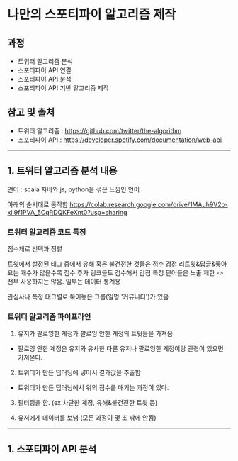 # 나만의 스포티파이 알고리즘 제작

## 과정
* 트위터 알고리즘 분석
* 스포티파이 API 연결 
* 스포티파이 API 분석
* 스포티파이 API 기반 알고리즘 제작

## 참고 및 출처
* 트위터 알고리즘 : https://github.com/twitter/the-algorithm
* 스포티파이 API : https://developer.spotify.com/documentation/web-api

----

## 1. 트위터 알고리즘 분석 내용
언어 : scala
자바와 js, python을 섞은 느낌인 언어

아래의 순서대로 동작함
https://colab.research.google.com/drive/1MAuh9V2o-xiI9f1PVA_5CqRDQKFeXnt0?usp=sharing

### 트위터 알고리즘 코드 특징
점수제로 선택과 정렬

트윗에서 설정된 태그 중에서 유해 혹은 불건전한 것들은 점수 감점
리트윗&답글&좋아요는 개수가 많을수록 점수 추가
링크들도 검수해서 감점
특정 단어들은 노출 제한
-> 전부 사용하지는 않음. 일부는 데이터 통계용

관심사나 특정 태그별로 묶어놓은 그룹(일명 '커뮤니티')가 있음

### 트위터 알고리즘 파이프라인
1. 유저가 팔로잉한 계정과 팔로잉 안한 계정의 트윗들을 가져옴
* 팔로잉 안한 계정은 유저와 유사한 다른 유저나 팔로잉한 계정이랑 관련이 있으면 가져온다.

2. 트위터가 만든 딥러닝에 넣어서 결과값을 추출함
* 트위터가 만든 딥러닝에서 위의 점수를 매기는 과정이 있다.

3. 필터링을 함. (ex.차단한 계정, 유해&불건전한 트윗 등)

4. 유저에게 데이터를 보냄
(모든 과정이 몇 초 밖에 안됨)

----

## 1. 스포티파이 API 분석
